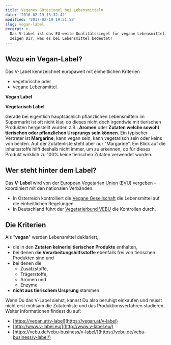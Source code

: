 ```yaml
---
title: Veganes Gütesiegel bei Lebensmitteln
date: '2016-02-19 15:32:42'
modified: '2017-02-19 19:51:58'
slug: vegan-label
excerpt: >-
  Das V-Label ist das EU-weite Qualitätssiegel für vegane Lebensmittel. Wir
  zeigen Dir, was es bei Lebensmittel bedeutet!
---
```


## Wozu ein Vegan-Label?

Das V-Label kennzeichnet europaweit mit einheitlichen Kriterien

*   vegetarische oder
*   vegane Lebensmittel.

<!-- Image removed (no copyright): vegan-logo.png -->

**Vegan Label**

<!-- Image removed (no copyright): vegetarisch-logo.png -->

**Vegetarisch Label**

Gerade bei eigentlich hauptsächlich pflanzlichen Lebensmitteln im Supermarkt ist oft nicht klar, ob dieses nicht doch irgendwie mit tierischen Produkten hergestellt wurden z.B.: **Aromen** oder **Zutaten welche sowohl tierischen oder pflanzlichen Ursprungs sein können**. Ein typischer Vertreter ist **Margarine**, kann vegan sein, kann vegetarisch sein oder keins von beiden. Auf der Zutatenliste steht aber nur "Margarine". Ein Blick auf die Inhaltsstoffe hilft deshalb nicht immer, um zu erkennen, ob für dieses Produkt wirklich zu 100% keine tierischen Zutaten verwendet wurden.

## Wer steht hinter dem Label?

Das **V-Label** wird von der [European Vegetarian Union (EVU)](http://v-label.eu/) vergeben – koordiniert mit den nationalen Verbänden.

*   In Österreich kontrolliert die [Vegane Gesellschaft](https://vegan.at/) die Lebensmittel auf die einheitlichen Regelungen.
*   In Deutschland führt der [Vegetarierbund VEBU](https://vebu.de/) die Kontrollen durch.

## Die Kriterien

Als "**vegan**" werden Lebensmittel deklariert,

*   die in den **Zutaten keinerlei tierischen Produkte** enthalten,
*   bei denen di**e Verarbeitungshilfsstoffe** ebenfalls frei von tierischen Produkten sind und
*   bei denen die
    *   Zusatzstoffe,
    *   Trägerstoffe,
    *   Aromen und
    *   Enzyme
*   **nicht aus tierischem Ursprung** stammen.

Wenn Du das V-Label siehst, kannst Du also beruhigt einkaufen und musst nicht erst mühsam die Zutatenliste und das Produktionsverfahren studieren. Weiter Informationen findest du auf:

*   [https://vegan.at/v-label](https://vegan.at/v-label)
*   [http://www.v-label.eu/](http://www.v-label.eu/)
*   [https://vebu.de/vebu-business/v-label/](https://vebu.de/vebu-business/v-label/)
